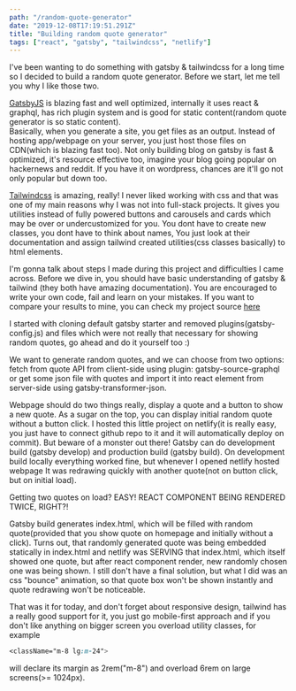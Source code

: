 ```yaml
---
path: "/random-quote-generator"
date: "2019-12-08T17:19:51.291Z"
title: "Building random quote generator"
tags: ["react", "gatsby", "tailwindcss", "netlify"]
---
```


I've been wanting to do something with gatsby & tailwindcss for a long time so I decided to build a random quote generator. Before we start, let me tell you why I like those two.

[GatsbyJS](https://www.gatsbyjs.org/) is blazing fast and well optimized, internally it uses react & graphql, has rich plugin system and is good for static content(random quote generator is so static content).  
Basically, when you generate a site, you get files as an output. Instead of hosting app/webpage on your server, you just host those files on CDN(which is blazing fast too). Not only building blog on gatsby is fast & optimized, it's resource effective too, imagine your blog going popular on hackernews and reddit. If you have it on wordpress, chances are it'll go not only popular but down too.

[Tailwindcss](https://tailwindcss.com/) is amazing, really! I never liked working with css and that was one of my main reasons why I was not into full-stack projects.
It gives you utilities instead of fully powered buttons and carousels and cards which may be over or undercustomized for you. You dont have to create new classes, you dont have to think about names, You just look at their documentation and assign tailwind created utilities(css classes basically) to html elements.

I'm gonna talk about steps I made during this project and difficulties I came across. Before we dive in, you should have basic understanding of gatsby & tailwind (they both have amazing documentation). You are encouraged to write your own code, fail and learn on your mistakes. If you want to compare your results to mine, you can check my project source [here](https://github.com/romMidnight/random-quote-generator)

I started with cloning default gatsby starter and removed plugins(gatsby-config.js) and files which were not really that necessary for showing random quotes, go ahead and do it yourself too :)

We want to generate random quotes, and we can choose from two options: fetch from quote API from client-side using plugin: gatsby-source-graphql or get some json file with quotes and import it into react element from server-side using gatsby-transformer-json.

Webpage should do two things really, display a quote and a button to show a new quote. As a sugar on the top, you can display initial random quote without a button click. I hosted this little project on netlify(it is really easy, you just have to connect github repo to it and it will automatically deploy on commit). But beware of a monster out there! Gatsby can do development build (gatsby develop) and production build (gatsby build). On development build locally everything worked fine, but whenever I opened netlify hosted webpage It was redrawing quickly with another quote(not on button click, but on initial load).

Getting two quotes on load? EASY! REACT COMPONENT BEING RENDERED TWICE, RIGHT?!

Gatsby build generates index.html, which will be filled with random quote(provided that you show quote on homepage and initially without a click). Turns out, that randomly generated quote was being embedded statically in index.html and netlify was SERVING that index.html, which itself showed one quote, but after react component render, new randomly chosen one was being shown. I still don't have a final solution, but what I did was an css "bounce" animation, so that quote box won't be shown instantly and quote redrawing won't be noticeable.

That was it for today, and don't forget about responsive design, tailwind has a really good support for it, you just go mobile-first approach and if you don't like anything on bigger screen you overload utility classes, for example

```css
<className="m-8 lg:m-24">
```

will declare its margin as 2rem("m-8") and overload 6rem on large screens(>= 1024px).
